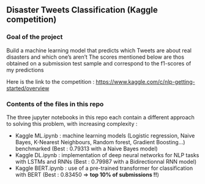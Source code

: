 ## Disaster Tweets Classification (Kaggle competition)

### Goal of the project
Build a machine learning model that predicts which Tweets are about real disasters and which one’s aren’t
The scores mentioned below are thos obtained on a submission test sample and correspond to the f1-scores of my predictions

Here is the link to the competition : https://www.kaggle.com/c/nlp-getting-started/overview

### Contents of the files in this repo
The three jupyter notebooks in this repo each contain a different approach to solving this problem, with increasing complexity :
- Kaggle ML.ipynb : machine learning models (Logistic regression, Naive Bayes, K-Nearest Neighbours, Random forest, Gradient Boosting...) benchmarked (Best : 0.79313 with a Naive Bayes model) 
- Kaggle DL.ipynb : implementation of deep neural networks for NLP tasks with LSTMs and RNNs (Best : 0.79987 with a Bidirectionnal RNN model)
- Kaggle BERT.ipynb : use of a pre-trained transformer for classification with BERT (Best : 0.83450 => **top 10% of submissions !!**)
